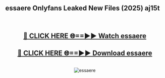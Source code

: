 <h2>essaere Onlyfans Leaked New Files (2025) aj15t</h2>
<br>
<div align="center">
<h2><a href="https://mediafiles.top/essaere&ref=git" rel="nofollow">🔴 CLICK HERE 🌐==►► Watch essaere</a></h2>
<h2><a href="https://mediafiles.top/essaere&ref=git" rel="nofollow">🔴 CLICK HERE 🌐==►► Download essaere</a></h2>
<br>
<a href="https://mediafiles.top/essaere&ref=git" rel="nofollow" data-target="animated-image.originalLink"><img src="https://i.ibb.co.com/xMMVF88/686577567.gif" alt="essaere" style="max-width: 100%; display: inline-block;" data-target="animated-image.originalImage"></a>
</div>
<br>
<br>